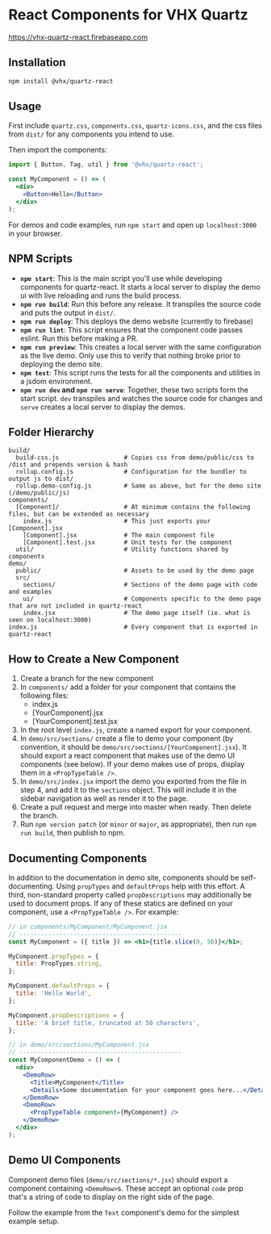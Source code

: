 # React Components for VHX Quartz

https://vhx-quartz-react.firebaseapp.com


## Installation

```bash
npm install @vhx/quartz-react
```


## Usage

First include `quartz.css`, `components.css`, `quartz-icons.css`, and the css files from `dist/` for any components you intend to use.

Then import the components:
```jsx
import { Button, Tag, util } from '@vhx/quartz-react';

const MyComponent = () => (
  <div>
    <Button>Hello</Button>
  </div>
);
```

For demos and code examples, run `npm start` and open up `localhost:3000` in your browser.


## NPM Scripts

- **`npm start`**: This is the main script you'll use while developing components for quartz-react. It starts a local server to display the demo ui with live reloading and runs the build process.
- **`npm run build`**: Run this before any release. It transpiles the source code and puts the output in `dist/`.
- **`npm run deploy`**: This deploys the demo website (currently to firebase)
- **`npm run lint`**: This script ensures that the component code passes eslint. Run this before making a PR.
- **`npm run preview`**: This creates a local server with the same configuration as the live demo. Only use this to verify that nothing broke prior to deploying the demo site.
- **`npm test`**: This script runs the tests for all the components and utilities in a jsdom environment.
- **`npm run dev` and `npm run serve`**: Together, these two scripts form the start script. `dev` transpiles and watches the source code for changes and `serve` creates a local server to display the demos.


## Folder Hierarchy
```
build/
  build-css.js                  # Copies css from demo/public/css to /dist and prepends version & hash
  rollup.config.js              # Configuration for the bundler to output js to dist/
  rollup.demo-config.js         # Same as above, but for the demo site (/demo/public/js)
components/
  [Component]/                  # At minimum contains the following files, but can be extended as necessary
    index.js                    # This just exports your [Component].jsx
    [Component].jsx             # The main component file
    [Component].test.jsx        # Unit tests for the component
  util/                         # Utility functions shared by components
demo/
  public/                       # Assets to be used by the demo page
  src/
    sections/                   # Sections of the demo page with code and examples
    ui/                         # Components specific to the demo page that are not included in quartz-react
    index.jsx                   # The demo page itself (ie. what is seen on localhost:3000)
index.js                        # Every component that is exported in quartz-react
```


## How to Create a New Component

1. Create a branch for the new component
2. In `components/` add a folder for your component that contains the following files:
    - index.js
    - [YourComponent].jsx
    - [YourComponent].test.jsx
3. In the root level `index.js`, create a named export for your component.
4. In `demo/src/sections/` create a file to demo your component (by convention, it should be `demo/src/sections/[YourComponent].jsx`). It should export a react component that makes use of the demo UI components (see below). If your demo makes use of props, display them in a `<PropTypeTable />`.
5. In `demo/src/index.jsx` import the demo you exported from the file in step 4, and add it to the `sections` object. This will include it in the sidebar navigation as well as render it to the page.
6. Create a pull request and merge into master when ready. Then delete the branch.
7. Run `npm version patch` (or `minor` or `major`, as appropriate), then run `npm run build`, then publish to npm.


## Documenting Components

In addition to the documentation in demo site, components should be self-documenting. Using `propTypes` and `defaultProps` help with this effort. A third, non-standard property called `propDescriptions` may additionally be used to document props.
If any of these statics are defined on your component, use a `<PropTypeTable />`. For example:

```jsx
// in components/MyComponent/MyComponent.jsx
// ---------------------------------------------
const MyComponent = ({ title }) => <h1>{title.slice(0, 50)}</h1>;

MyComponent.propTypes = {
  title: PropTypes.string,
};

MyComponent.defaultProps = {
  title: 'Hello World',
};

MyComponent.propDescriptions = {
  title: 'A brief title, truncated at 50 characters',
};

// in demo/src/sections/MyComponent.jsx
// ---------------------------------------------
const MyComponentDemo = () => (
  <div>
    <DemoRow>
      <Title>MyComponent</Title>
      <Details>Some documentation for your component goes here...</Details>
    </DemoRow>
    <DemoRow>
      <PropTypeTable component={MyComponent} />
    </DemoRow>
  </div>
);
```

## Demo UI Components

Component demo files (`demo/src/sections/*.jsx`) should export a component containing `<DemoRow>`s. These accept an optional `code` prop that's a string of code to display on the right side of the page.

Follow the example from the `Text` component's demo for the simplest example setup.
